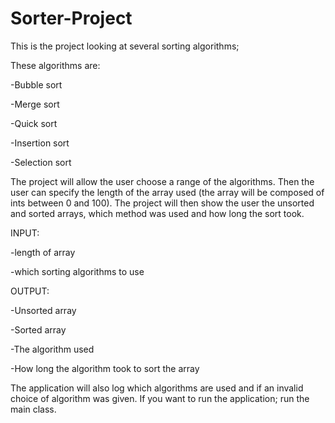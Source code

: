 # Sorter-Project
This is the project looking at several sorting algorithms;

These algorithms are:

-Bubble sort

-Merge sort

-Quick sort

-Insertion sort

-Selection sort

The project will allow the user choose a range of the algorithms. 
Then the user can specify the length of the array used (the array will be composed of ints between 0 and 100).
The project will then show the user the unsorted and sorted arrays, which method was used and how long the sort took.

INPUT:

-length of array

-which sorting algorithms to use

OUTPUT:

-Unsorted array

-Sorted array

-The algorithm used

-How long the algorithm took to sort the array

The application will also log which algorithms are used and 
if an invalid choice of algorithm was given.
If you want to run the application; run the main class.